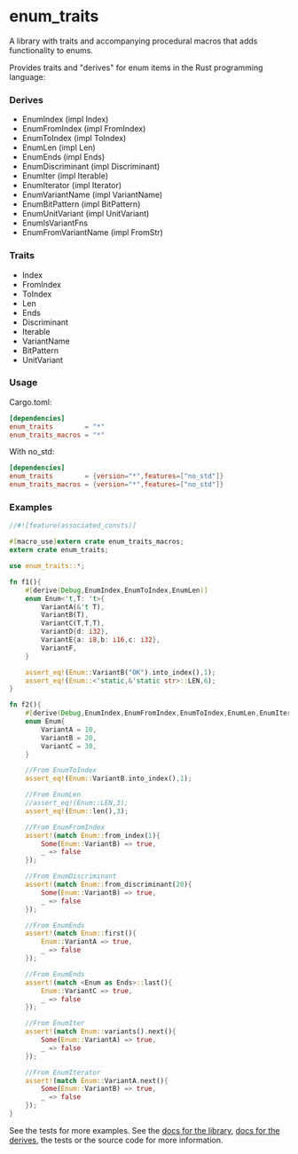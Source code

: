 # enum_traits #

A library with traits and accompanying procedural macros that adds functionality to enums.

Provides traits and "derives" for enum items in the Rust programming language:

### Derives ###
- EnumIndex (impl Index)
- EnumFromIndex (impl FromIndex)
- EnumToIndex (impl ToIndex)
- EnumLen (impl Len)
- EnumEnds (impl Ends)
- EnumDiscriminant (impl Discriminant)
- EnumIter (impl Iterable)
- EnumIterator (impl Iterator)
- EnumVariantName (impl VariantName)
- EnumBitPattern (impl BitPattern)
- EnumUnitVariant (impl UnitVariant)
- EnumIsVariantFns
- EnumFromVariantName (impl FromStr)

### Traits ###
- Index
- FromIndex
- ToIndex
- Len
- Ends
- Discriminant
- Iterable
- VariantName
- BitPattern
- UnitVariant

### Usage ###

Cargo.toml:
```TOML
[dependencies]
enum_traits        = "*"
enum_traits_macros = "*"
```

With no_std:
```TOML
[dependencies]
enum_traits        = {version="*",features=["no_std"]}
enum_traits_macros = {version="*",features=["no_std"]}
```

### Examples ###
```rust
//#![feature(associated_consts)]

#[macro_use]extern crate enum_traits_macros;
extern crate enum_traits;

use enum_traits::*;

fn f1(){
	#[derive(Debug,EnumIndex,EnumToIndex,EnumLen)]
	enum Enum<'t,T: 't>{
		VariantA(&'t T),
		VariantB(T),
		VariantC(T,T,T),
		VariantD{d: i32},
		VariantE{a: i8,b: i16,c: i32},
		VariantF,
	}

	assert_eq!(Enum::VariantB("OK").into_index(),1);
	assert_eq!(Enum::<'static,&'static str>::LEN,6);
}

fn f2(){
	#[derive(Debug,EnumIndex,EnumFromIndex,EnumToIndex,EnumLen,EnumIter,EnumIterator,EnumDiscriminant,EnumEnds)]
	enum Enum{
		VariantA = 10,
		VariantB = 20,
		VariantC = 30,
	}

	//From EnumToIndex
	assert_eq!(Enum::VariantB.into_index(),1);

	//From EnumLen
	//assert_eq!(Enum::LEN,3);
	assert_eq!(Enum::len(),3);

	//From EnumFromIndex
	assert!(match Enum::from_index(1){
		Some(Enum::VariantB) => true,
		_ => false
	});

	//From EnumDiscriminant
	assert!(match Enum::from_discriminant(20){
		Some(Enum::VariantB) => true,
		_ => false
	});

	//From EnumEnds
	assert!(match Enum::first(){
		Enum::VariantA => true,
		_ => false
	});

	//From EnumEnds
	assert!(match <Enum as Ends>::last(){
		Enum::VariantC => true,
		_ => false
	});

	//From EnumIter
	assert!(match Enum::variants().next(){
		Some(Enum::VariantA) => true,
		_ => false
	});

	//From EnumIterator
	assert!(match Enum::VariantA.next(){
		Some(Enum::VariantB) => true,
		_ => false
	});
}
```

See the tests for more examples.
See the [docs for the library](https://docs.rs/crate/enum_traits/), [docs for the derives](https://docs.rs/crate/enum_traits_macros/), the tests or the source code for more information.
